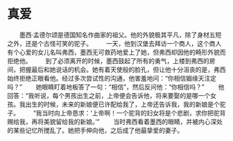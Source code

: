 # 真爱
　　墨西·孟德尔颂是德国知名作曲家的祖父。他的外貌极其平凡，除了身材五短之外，还是个古怪可笑的驼子。 
　　一天，他到汉堡去拜访一个商人，这个商人有个心爱的女儿名叫弗西，墨西无可救药地爱上了她，但弗西却因他的畸形外貌而拒绝他。 
　　到了必须离开的时候，墨西鼓起了所有的勇气，上楼到弗西的房间，把握最后和她说话的机会。她有着天使般的脸孔，但让他十分沮丧的是，弗西始终拒绝正眼看他。经过多次尝试性的沟通，他害羞地问：“你相信姻缘天注定吗？” 
　　她眼睛盯着地板答了一句：“相信”，然后反问他：“你相信吗？” 
　　他回答：“我听说，每个男孩出生之前，上帝便会告诉他，将来要娶的是哪一个女孩。我出生的时候，未来的新娘便已许配给我了，上帝还告诉我，我的新娘是个驼子。 
　　“我当时向上帝恳求：‘上帝啊！一个驼背的妇女将是个悲剧，求你把驼背赐给我，再将美貌留给我的新娘。’” 
　　当时弗西看着墨西的眼睛，并被内心深处的某些记忆所搅乱了。她把手伸向他，之后成了他最挚爱的妻子。
 